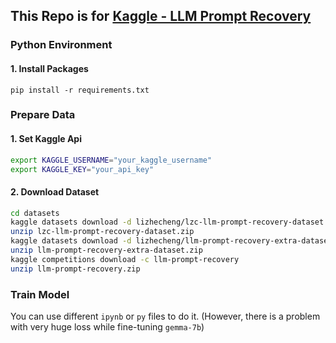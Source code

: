 ## This Repo is for [Kaggle - LLM Prompt Recovery](https://www.kaggle.com/competitions/llm-prompt-recovery)

### Python Environment

#### 1. Install Packages

```b
pip install -r requirements.txt
```

### Prepare Data

#### 1. Set Kaggle Api

```bash
export KAGGLE_USERNAME="your_kaggle_username"
export KAGGLE_KEY="your_api_key"
```

#### 2. Download Dataset
```bash
cd datasets
kaggle datasets download -d lizhecheng/lzc-llm-prompt-recovery-dataset
unzip lzc-llm-prompt-recovery-dataset.zip
kaggle datasets download -d lizhecheng/llm-prompt-recovery-extra-dataset
unzip llm-prompt-recovery-extra-dataset.zip
kaggle competitions download -c llm-prompt-recovery
unzip llm-prompt-recovery.zip
```

### Train Model
You can use different ``ipynb`` or ``py`` files to do it. (However, there is a problem with very huge loss while fine-tuning ``gemma-7b``)
